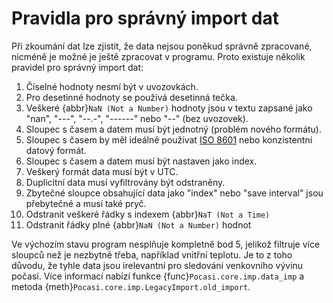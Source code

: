 # Pravidla pro správný import dat

Při zkoumání dat lze zjistit, že data nejsou poněkud správně zpracované, nicméně je možné je ještě zpracovat v programu.
Proto existuje několik pravidel pro správný import dat:

1. Číselné hodnoty nesmí být v uvozovkách.
2. Pro desetinné hodnoty se používá desetinná tečka.
3. Veškeré {abbr}`NaN (Not a Number)` hodnoty jsou v textu zapsané jako "nan", "---", "--.-", "------" nebo "--" (bez
   uvozovek).
4. Sloupec s časem a datem musí být jednotný (problém nového formátu).
5. Sloupec s časem by měl ideálně používat [ISO 8601](https://en.wikipedia.org/wiki/ISO_8601) nebo konzistentní datový
   formát.
6. Sloupec s časem a datem musí být nastaven jako index.
7. Veškerý formát data musí být v UTC.
8. Duplicitní data musí vyfiltrovány být odstraněny.
9. Zbytečné sloupce obsahující data jako "index" nebo "save interval" jsou přebytečné a musí také pryč.
10. Odstranit veškeré řádky s indexem {abbr}`NaT (Not a Time)`
11. Odstranit řádky plné {abbr}`NaN (Not a Number)` hodnot

Ve výchozím stavu program nesplňuje kompletně bod 5, jelikož filtruje více sloupců než je nezbytně třeba, například
vnitřní teplotu. Je to z toho důvodu, že tyhle data jsou irelevantní pro sledování venkovního vývinu počasí. Více
informací nabízí funkce {func}`Pocasi.core.imp.data_imp` a metoda {meth}`Pocasi.core.imp.LegacyImport.old_import`.
